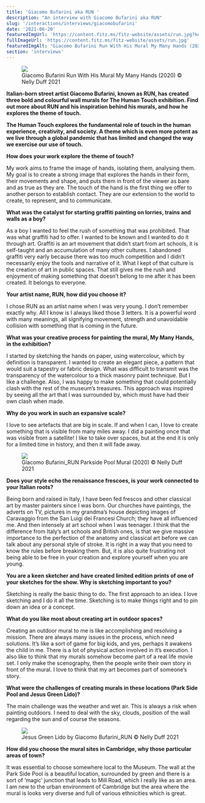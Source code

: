 ```yaml
---
title: 'Giacomo Bufarini aka RUN '
description: "An interview with Giacomo Bufarini aka RUN"
slug: '/interactions/interviews/giacomobufarini'
date: '2021-06-20'
featuredImgUrl: 'https://content.fitz.ms/fitz-website/assets/run.jpg?key=directus-medium-crop'
fullImageUrl: 'https://content.fitz.ms/fitz-website/assets/run.jpg'
featuredImgAlt: "Giacomo Bufarini Run With His Mural My Many Hands (2020) © Nelly Duff 2021"
section: 'interviews'
---
```

<figure class="figure float-right p-2 ml-2 my-2">
  <img src="https://content.fitz.ms/fitz-website/assets/run.jpg?key=directus-large-contain" class="img-fluid" />
  <figcaption class="figure-caption">Giacomo Bufarini Run With His Mural My Many Hands (2020) &copy; Nelly Duff 2021</figcaption>
</figure>


**Italian-born street artist Giacomo Bufarini, known as RUN, has created three bold and colourful wall murals for The Human Touch exhibition. Find out more about RUN and his inspiration behind his murals, and how he explores the theme of touch.**

**The Human Touch explores the fundamental role of touch in the human experience, creativity, and society. A theme which is even more potent as we live through a global pandemic that has limited and changed the way we exercise our use of touch.**

**How does your work explore the theme of touch?**

My work aims to frame the image of hands, isolating them, analysing them. My goal is to create a strong image that explores the hands in their form, their movements and shape, and puts them in front of the viewer as bare and as true as they are. The touch of the hand is the first thing we offer to another person to establish contact. They are our extension to the world to create, to represent, and to communicate.

**What was the catalyst for starting graffiti painting on lorries, trains and walls as a boy?**

As a boy I wanted to feel the rush of something that was prohibited. That was what graffiti had to offer. I wanted to be known and I wanted to do it through art. Graffiti is an art movement that didn’t start from art schools, it is self-taught and an accumulation of many other cultures. I abandoned graffiti very early because there was too much competition and I didn’t necessarily enjoy the tools and narrative of it. What I kept of that culture is the creation of art in public spaces. That still gives me the rush and enjoyment of making something that doesn’t belong to me after it has been created. It belongs to everyone.

**Your artist name, RUN, how did you choose it?**

I chose RUN as an artist name when I was very young. I don’t remember exactly why. All I know is I always liked those 3 letters. It is a powerful word with many meanings, all signifying movement, strength and unavoidable collision with something that is coming in the future.

**What was your creative process for painting the mural, My Many Hands, in the exhibition?**

I started by sketching the hands on paper, using watercolour, which by definition is transparent. I wanted to create an elegant piece, a pattern that would suit a tapestry or  fabric design. What was difficult to transmit was the transparency of the watercolour to a thick masonry paint technique. But I like a challenge. Also, I was happy to make something that could potentially clash with the rest of the museum’s treasures. This approach was inspired by seeing all the art that I was surrounded by, which must have had their own clash when made.  

**Why do you work in such an expansive scale?**

I love to see artefacts that are big in scale. If and when I can, I love to create something that is visible from many miles away. I did a painting once that was visible from a satellite! I like to take over spaces, but at the end it is only for a limited time in history, and then it will fade away.

<figure class="figure  p-2 my-2">
  <img src="https://content.fitz.ms/fitz-website/assets/parkside.jpg?key=directus-large-contain" class="img-fluid" />
  <figcaption class="figure-caption">Giacomo Bufarini_RUN Parkside Pool Mural (2020) © Nelly Duff 2021</figcaption>
</figure>

**Does your style echo the renaissance frescoes, is your work connected to your Italian roots?**

Being born and raised in Italy, I have been fed frescos and other classical art by master painters since I was born. Our churches have paintings, the adverts on TV, pictures in my grandma’s house depicting images of Caravaggio from the San Luigi dei Francesi Church;  they have all influenced me. And then intensely at art school when I was teenager. I think that the difference from Italy’s art schools and British ones, is that we give massive importance to the perfection of the anatomy and classical art before we can talk about any personal style of stroke. It is right in a way that you need to know the rules before breaking them. But, it is also quite frustrating not being able to be free in your creation and explore yourself when you are young.

**You are a keen sketcher and have created limited edition prints of one of your sketches for the show. Why is sketching important to you?**

Sketching is really the basic thing to do. The first approach to an idea. I love sketching and I do it all the time. Sketching is to make things right and to pin down an idea or a concept.

**What do you like most about creating art in outdoor spaces?**

Creating an outdoor mural to me is like accomplishing and resolving a mission. There are always many issues in the process, which need solutions. It’s like a sort of game for big kids, and yes, perhaps it awakens the child in me. There is a lot of physical action involved in it’s execution. I also like to think that my murals somehow become part of a real life movie set. I only make the scenography, then the people write their own story in front of the mural. I love to think that my art becomes part of someone’s story.

**What were the challenges of creating murals in these locations (Park Side Pool and Jesus Green Lido)?**

The main challenge was the weather and wet air. This is always a risk when painting outdoors. I need to deal with the sky, clouds, position of the wall regarding the sun and of course the seasons.

<figure class="figure p-2 my-2">
  <img src="https://content.fitz.ms/fitz-website/assets/Jesus_Green_Lido.jpg?key=directus-large-contain" class="img-fluid" />
  <figcaption class="figure-caption">Jesus Green Lido by Giacomo Bufarini_RUN © Nelly Duff 2021</figcaption>
</figure>

**How did you choose the mural sites in Cambridge, why those particular areas of town?**

It was essential to choose somewhere local to the Museum. The wall at the Park Side Pool is a beautiful location, surrounded by green and there is a sort of ‘magic’ junction that leads to Mill Road, which I really like as an area. I am new to the urban environment of Cambridge but the area where the mural is looks very diverse and full of various ethnicities which is great.
